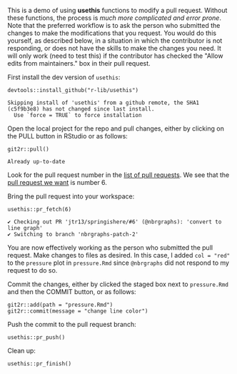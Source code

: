 This is a demo of using **usethis** functions to modify a pull request. Without these functions, the process is *much more complicated and error prone*. Note that the preferred workflow is to ask the person who submitted the changes to make the modifications that you request. You would do this yourself, as described below, in a situation in which the contributor is not responding, or does not have the skills to make the changes you need. It will only work (need to test this) if the contributor has checked the "Allow edits from maintainers." box in their pull request.

First install the dev version of `usethis`:

```{r}
devtools::install_github("r-lib/usethis")
```

```
Skipping install of 'usethis' from a github remote, the SHA1 (c5f9b3e8) has not changed since last install.
  Use `force = TRUE` to force installation
```  

Open the local project for the repo and pull changes, either by clicking on the PULL button in RStudio or as follows:

```{r}
git2r::pull()
```

```
Already up-to-date
```

Look for the pull request number in the [list of pull requests](https://github.com/jtr13/springishere/pulls). We see that the [pull request we want](https://github.com/jtr13/springishere/pull/6) is number 6.

Bring the pull request into your workspace:

```{r}
usethis::pr_fetch(6)
```

```
✔ Checking out PR 'jtr13/springishere/#6' (@nbrgraphs): 'convert to line graph'
✔ Switching to branch 'nbrgraphs-patch-2'
```


You are now effectively working as the person who submitted the pull request.  Make changes to files as desired. In this case, I added `col = "red"` to the `pressure` plot in `pressure.Rmd` since `@nbrgraphs` did not respond to my request to do so.

Commit the changes, either by clicked the staged box next to `pressure.Rmd` and then the COMMIT button, or as follows:

```{r}
git2r::add(path = "pressure.Rmd")
git2r::commit(message = "change line color")
```

Push the commit to the pull request branch:

```{r}
usethis::pr_push()
```

Clean up:

```{r}
usethis::pr_finish()
```



